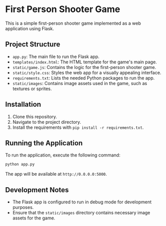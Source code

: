 # First Person Shooter Game

This is a simple first-person shooter game implemented as a web application using Flask.

## Project Structure

- `app.py`: The main file to run the Flask app.
- `templates/index.html`: The HTML template for the game's main page.
- `static/game.js`: Contains the logic for the first-person shooter game.
- `static/style.css`: Styles the web app for a visually appealing interface.
- `requirements.txt`: Lists the needed Python packages to run the app.
- `static/images`: Contains image assets used in the game, such as textures or sprites.

## Installation

1. Clone this repository.
2. Navigate to the project directory.
3. Install the requirements with `pip install -r requirements.txt`.

## Running the Application

To run the application, execute the following command:

```bash
python app.py
```

The app will be available at `http://0.0.0.0:5000`.

## Development Notes

- The Flask app is configured to run in debug mode for development purposes.
- Ensure that the `static/images` directory contains necessary image assets for the game.